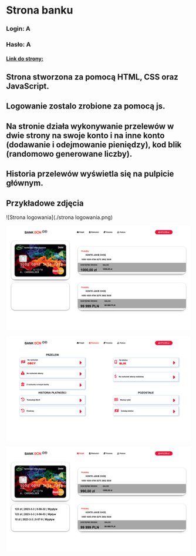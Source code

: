# Strona banku

### Login: A
### Hasło: A

#### [Link do strony: ](https://luki23445.github.io/Bank/index.html)

## Strona stworzona za pomocą HTML, CSS oraz JavaScript.
## Logowanie zostalo zrobione za pomocą js.
## Na stronie działa wykonywanie przelewów w dwie strony na swoje konto i na inne konto (dodawanie i odejmowanie pieniędzy), kod blik (randomowo generowane liczby).
## Historia przelewów wyświetla się na pulpicie głównym.

## Przykładowe zdjęcia

![Strona logowania](./strona logowania.png)

![Pulpit](./pulpit.png)

![Płatności](./platnosci.png)

![Historia przelewów](./historia.png)
